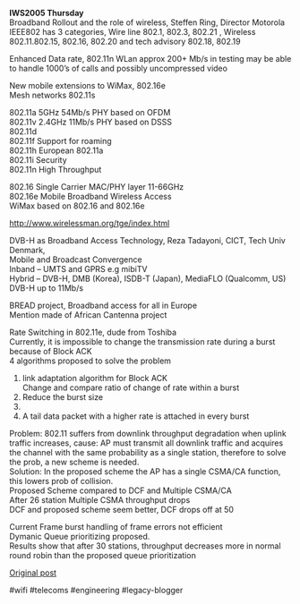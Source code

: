 <!--
date: '2005-09-21'
published: true
slug: 2005-09-iws2005-wednesday_21
time_to_read: 5
title: IWS2005 Wednesday
-->

**IWS2005 Thursday**  
Broadband Rollout and the role of wireless, Steffen Ring, Director Motorola  
IEEE802 has 3 categories, Wire line 802.1, 802.3, 802.21 , Wireless 802.11.802.15, 802.16, 802.20 and tech advisory 802.18, 802.19  
  
Enhanced Data rate, 802.11n WLan approx 200+ Mb/s in testing may be able to handle 1000’s of calls and possibly uncompressed video  
  
New mobile extensions to WiMax, 802.16e  
Mesh networks 802.11s  
  
802.11a 5GHz 54Mb/s PHY based on OFDM  
802.11v 2.4GHz 11Mb/s PHY based on DSSS  
802.11d  
802.11f Support for roaming  
802.11h European 802.11a  
802.11i Security  
802.11n High Throughput  
  
802.16 Single Carrier MAC/PHY layer 11-66GHz  
802.16e Mobile Broadband Wireless Access  
WiMax based on 802.16 and 802.16e  
  
<http://www.wirelessman.org/tge/index.html>  
  
DVB-H as Broadband Access Technology, Reza Tadayoni, CICT, Tech Univ Denmark,  
Mobile and Broadcast Convergence  
Inband – UMTS and GPRS e.g mibiTV  
Hybrid – DVB-H, DMB (Korea), ISDB-T (Japan), MediaFLO (Qualcomm, US)  
DVB-H up to 11Mb/s  
  
BREAD project, Broadband access for all in Europe  
Mention made of African Cantenna project  
  
Rate Switching in 802.11e, dude from Toshiba  
Currently, it is impossible to change the transmission rate during a burst because of Block ACK  
4 algorithms proposed to solve the problem  
1) link adaptation algorithm for Block ACK  
Change and compare ratio of change of rate within a burst  
2) Reduce the burst size  
3)  
4) A tail data packet with a higher rate is attached in every burst  
  
Problem: 802.11 suffers from downlink throughput degradation when uplink traffic increases, cause: AP must transmit all downlink traffic and acquires the channel with the same probability as a single station, therefore to solve the prob, a new scheme is needed.  
Solution: In the proposed scheme the AP has a single CSMA/CA function, this lowers prob of collision.  
Proposed Scheme compared to DCF and Multiple CSMA/CA  
After 26 station Multiple CSMA throughput drops  
DCF and proposed scheme seem better, DCF drops off at 50  
  
Current Frame burst handling of frame errors not efficient  
Dymanic Queue prioritizing proposed.  
Results show that after 30 stations, throughput decreases more in normal round robin than the proposed queue prioritization

[Original post](https://ysfk.blogspot.com/2005/09/iws2005-wednesday_21.html)

#wifi #telecoms #engineering #legacy-blogger 